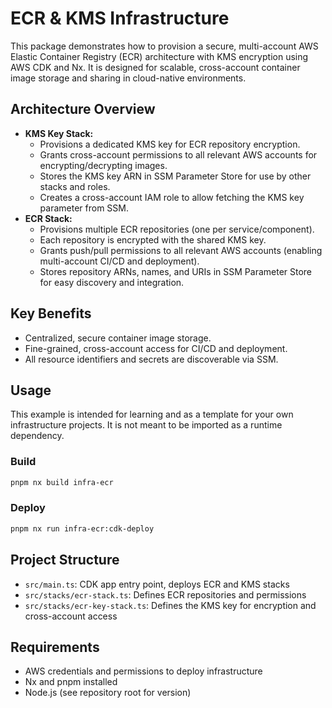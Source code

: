 # ECR & KMS Infrastructure

This package demonstrates how to provision a secure, multi-account AWS Elastic Container Registry (ECR) architecture with KMS encryption using AWS CDK and Nx. It is designed for scalable, cross-account container image storage and sharing in cloud-native environments.

## Architecture Overview

- **KMS Key Stack:**
  - Provisions a dedicated KMS key for ECR repository encryption.
  - Grants cross-account permissions to all relevant AWS accounts for encrypting/decrypting images.
  - Stores the KMS key ARN in SSM Parameter Store for use by other stacks and roles.
  - Creates a cross-account IAM role to allow fetching the KMS key parameter from SSM.
- **ECR Stack:**
  - Provisions multiple ECR repositories (one per service/component).
  - Each repository is encrypted with the shared KMS key.
  - Grants push/pull permissions to all relevant AWS accounts (enabling multi-account CI/CD and deployment).
  - Stores repository ARNs, names, and URIs in SSM Parameter Store for easy discovery and integration.

## Key Benefits

- Centralized, secure container image storage.
- Fine-grained, cross-account access for CI/CD and deployment.
- All resource identifiers and secrets are discoverable via SSM.

## Usage

This example is intended for learning and as a template for your own infrastructure projects. It is not meant to be imported as a runtime dependency.

### Build

```bash
pnpm nx build infra-ecr
```

### Deploy

```bash
pnpm nx run infra-ecr:cdk-deploy
```

## Project Structure

- `src/main.ts`: CDK app entry point, deploys ECR and KMS stacks
- `src/stacks/ecr-stack.ts`: Defines ECR repositories and permissions
- `src/stacks/ecr-key-stack.ts`: Defines the KMS key for encryption and cross-account access

## Requirements

- AWS credentials and permissions to deploy infrastructure
- Nx and pnpm installed
- Node.js (see repository root for version)
